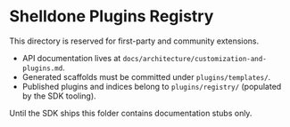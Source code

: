 # Shelldone Plugins Registry

This directory is reserved for first-party and community extensions.

- API documentation lives at `docs/architecture/customization-and-plugins.md`.
- Generated scaffolds must be committed under `plugins/templates/`.
- Published plugins and indices belong to `plugins/registry/` (populated by the SDK tooling).

Until the SDK ships this folder contains documentation stubs only.
